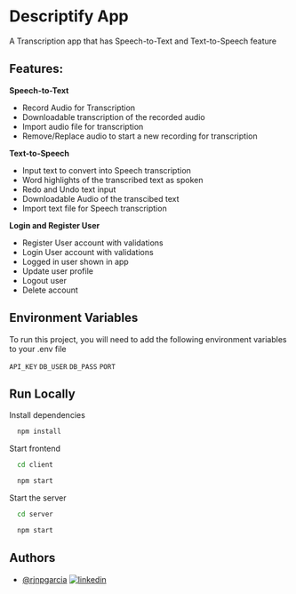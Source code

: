 # Descriptify App

A Transcription app that has Speech-to-Text and Text-to-Speech feature <br />

## Features:

**Speech-to-Text**

- Record Audio for Transcription
- Downloadable transcription of the recorded audio
- Import audio file for transcription
- Remove/Replace audio to start a new recording for transcription

**Text-to-Speech**

- Input text to convert into Speech transcription
- Word highlights of the transcribed text as spoken
- Redo and Undo text input
- Downloadable Audio of the transcibed text
- Import text file for Speech transcription

**Login and Register User**

- Register User account with validations
- Login User account with validations
- Logged in user shown in app
- Update user profile
- Logout user
- Delete account

## Environment Variables

To run this project, you will need to add the following environment variables to your .env file

`API_KEY`
`DB_USER`
`DB_PASS`
`PORT`

## Run Locally

Install dependencies

```bash
  npm install
```

Start frontend

```bash
  cd client
```

```bash
  npm start
```

Start the server

```bash
  cd server
```

```bash
  npm start
```

## Authors

- [@rjnpgarcia](https://www.github.com/rjnpgarcia)
  [![linkedin](https://img.shields.io/badge/linkedin-0A66C2?style=for-the-badge&logo=linkedin&logoColor=white)](https://www.linkedin.com/in/rjnpgarcia)
